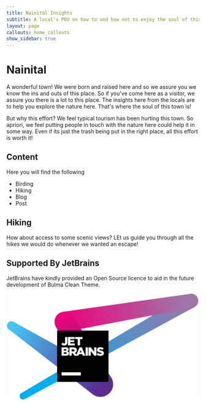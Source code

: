 ```yaml
---
title: Nainital Insights
subtitle: A local's POV on how to and how not to enjoy the soul of this lovely town
layout: page
callouts: home_callouts
show_sidebar: true
---
```


# Nainital

A wonderful town! We were born and raised here and so we assure you we know the ins and outs of this place. So if you've come here as a visitor, we assure you there is a lot to this place. The insights here from the locals are to help you explore the nature here. That's where the soul of this town is! 

But why this effort? We feel typical tourism has been hurting this town. So apriori, we feel putting people in touch with the nature here could help it in some way. Even if its just the trash being put in the right place, all this effort is worth it!

## Content

Here you will find the following

* Birding
* Hiking
* Blog
* Post

## Hiking
How about access to some scenic views? LEt us guide you through all the hikes we would do whenever we wanted an escape!

## Supported By JetBrains

JetBrains have kindly provided an Open Source licence to aid in the future development of Bulma Clean Theme.

[![JetBrains](img/jetbrains-variant-4.svg)](https://www.jetbrains.com/?from=bulma-clean-theme)
